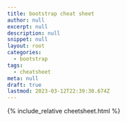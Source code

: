 ```yaml
---
title: bootstrap cheat sheet
author: null
excerpt: null
description: null
snippet: null
layout: root
categories:
  - bootstrap
tags:
  - cheatsheet
meta: null
draft: true
lastmod: 2023-03-12T22:39:30.674Z
---
```


{% include_relative cheetsheet.html %}